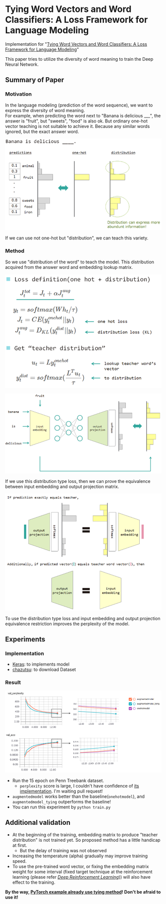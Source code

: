 # Tying Word Vectors and Word Classifiers: A Loss Framework for Language Modeling

Implementation for "[Tying Word Vectors and Word Classifiers: A Loss Framework for Language Modeling](https://arxiv.org/abs/1611.01462)"

This paper tries to utilize the diversity of word meaning to train the Deep Neural Network.

## Summary of Paper

### Motivation

In the language modeling (prediction of the word sequence), we want to express the diversity of word meaning.  
For example, when predicting the word next to "Banana is delicious ___", the answer is "fruit", but "sweets", "food" is also ok.
But ordinary one-hot vector teaching is not suitable to achieve it. Because any similar words ignored, but the exact answer word.

![motivation.PNG](./doc/motivation.PNG)

If we can use not one-hot but "distribution", we can teach this variety.

### Method

So we use "distribution of the word" to teach the model. This distribution acquired from the answer word and embedding lookup matrix.

![formulation.PNG](./doc/formulation.PNG)

![architecture.PNG](./doc/architecture.PNG)

If we use this distribution type loss, then we can prove the equivalence between input embedding and output projection matrix.

![equivalence.PNG](./doc/equivalence.PNG)

To use the distribution type loss and input embedding and output projection equivalence restriction improves the perplexity of the model.

## Experiments

### Implementation

* [Keras](https://github.com/fchollet/keras): to implements model
* [chazutsu](https://github.com/chakki-works/chazutsu): to download Dataset

### Result

![result.PNG](./doc/result.PNG)

* Run the 15 epoch on Penn Treebank dataset.
  * `perplexity` score is large, I couldn't have confidence of [its implementation](https://github.com/icoxfog417/tying-wv-and-wc/blob/master/model/one_hot_model.py#L50). I'm waiting pull request!
* `augmentedmodel` works better than the baseline(`onehotmodel`), and `augmentedmodel_tying` outperforms the baseline!
* You can run this experiment by `python train.py`

## Additional validation

* At the beginning of the training, embedding matrix to produce "teacher distribution" is not trained yet. So proposed method has a little handicap at first.
  * But the delay of training was not observed 
* Increasing the temperature (alpha) gradually may improve training speed.
* To use the pre-trained word vector, or fixing the embedding matrix weight for some interval (fixed target technique at the reinforcement learning (please refer [*Deep Reinforcement Learning*](http://www.iclr.cc/lib/exe/fetch.php?media=iclr2015:silver-iclr2015.pdf))) will also have effect to the training.

**By the way,  [PyTorch example already use tying method](https://github.com/pytorch/examples/blob/1c6d9d276f3a0c484226996ab7f9df4f90ce52f4/word_language_model/model.py#L28)! Don't be afraid to use it!**
